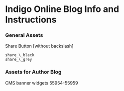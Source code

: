 # Indigo Online Blog Info and Instructions

### General Assets

Share Button
[without backslash]

```
share_\_black
share_\_grey
```

### Assets for Author Blog

CMS banner widgets 55954-55959
